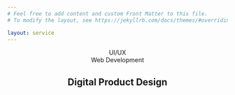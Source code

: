 ```yaml
---
# Feel free to add content and custom Front Matter to this file.
# To modify the layout, see https://jekyllrb.com/docs/themes/#overriding-theme-defaults

layout: service
---
```


<article>
  <header>
    <div class="container">
      <div class="card">
        <div class="card__body">
          <div class="tag-container">
            <div class="tag">UI/UX</div>
            <div class="tag">Web Development</div>
          </div>
          <h1>Digital Product Design</h1>
        </div>
      </div>
    </div>
  </header>
</article>